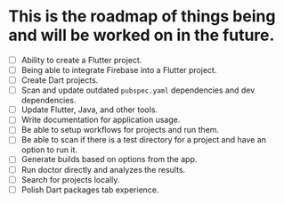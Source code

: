 # This is the roadmap of things being and will be worked on in the future.

- [ ] Ability to create a Flutter project.
- [ ] Being able to integrate Firebase into a Flutter project.
- [ ] Create Dart projects.
- [ ] Scan and update outdated `pubspec.yaml` dependencies and dev dependencies.
- [ ] Update Flutter, Java, and other tools.
- [ ] Write documentation for application usage.
- [ ] Be able to setup workflows for projects and run them.
- [ ] Be able to scan if there is a test directory for a project and have an option to run it.
- [ ] Generate builds based on options from the app.
- [ ] Run doctor directly and analyzes the results.
- [ ] Search for projects locally.
- [ ] Polish Dart packages tab experience.
